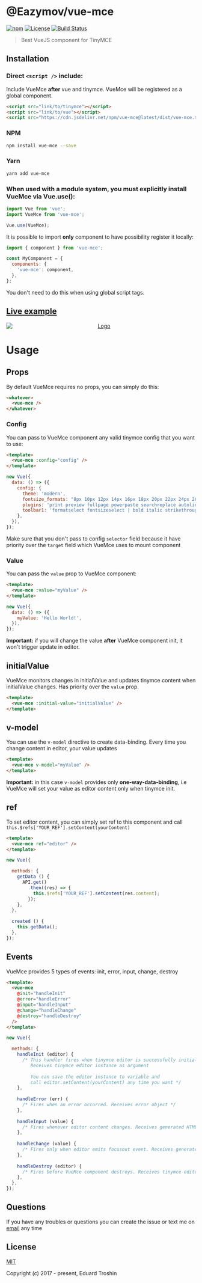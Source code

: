 # @Eazymov/vue-mce

[![npm](https://img.shields.io/npm/v/vue-mce.svg)](https://www.npmjs.com/package/vue-mce)
[![License](https://img.shields.io/npm/l/vue-mce.svg)](https://www.npmjs.com/package/vue-mce)
[![Build Status](https://travis-ci.org/Eazymov/vue-mce.svg?branch=master)](https://travis-ci.org/Eazymov/vue-mce)

> Best VueJS component for TinyMCE

## Installation

### Direct `<script />` include:

Include VueMce **after** vue and tinymce. VueMce will be registered as a global component.

```html
<script src="link/to/tinymce"></script>
<script src="link/to/vue"></script>
<script src="https://cdn.jsdelivr.net/npm/vue-mce@latest/dist/vue-mce.min.js"></script>
```

### NPM

```bash
npm install vue-mce --save
```

### Yarn

```bash
yarn add vue-mce
```

### When used with a module system, you must explicitly install VueMce via Vue.use():

```javascript
import Vue from 'vue';
import VueMce from 'vue-mce';

Vue.use(VueMce);
```
It is possible to import **only** component to have possibility register it locally:
```javascript
import { component } from 'vue-mce';

const MyComponent = {
  components: {
    'vue-mce': component,
  },
};
```
You don't need to do this when using global script tags.

## [Live example](https://codepen.io/Eazymov/full/MEzGYv/)

<p align="center"><a href="https://codepen.io/Eazymov/full/MEzGYv/"><img alt="Logo" src="http://res.cloudinary.com/dbkd5ucah/image/upload/v1508395086/%D0%A1%D0%BD%D0%B8%D0%BC%D0%BE%D0%BA_ycxfpq.png" style="display: block; margin: 0 auto;" /></a></p>

# Usage

## Props

By default VueMce requires no props, you can simply do this:
```html
<whatever>
  <vue-mce />
</whatever>
```

### Config

You can pass to VueMce component any valid tinymce config that you want to use:
```html
<template>
  <vue-mce :config="config" />
</template>
```
```javascript
new Vue({
  data: () => ({
    config: {
      theme: 'modern',
      fontsize_formats: "8px 10px 12px 14px 16px 18px 20px 22px 24px 26px 39px 34px 38px 42px 48px",
      plugins: 'print preview fullpage powerpaste searchreplace autolink',
      toolbar1: 'formatselect fontsizeselect | bold italic strikethrough forecolor backcolor link',
    },
  }),
});
```
Make sure that you don't pass to config `selector` field because it have priority over the `target` field which VueMce uses to mount component

### Value

You can pass the `value` prop to VueMce component:
```html
<template>
  <vue-mce :value="myValue" />
</template>
```
```javascript
new Vue({
  data: () => ({
    myValue: 'Hello World!',
  }),
});
```
**Important:** if you will change the value **after** VueMce component init, it won't trigger update in editor.

## initialValue

VueMce monitors changes in initialValue and updates tinymce content when initialValue changes. Has priority over the `value` prop.

```html
<template>
  <vue-mce :initial-value="initialValue" />
</template>
```

## v-model

You can use the `v-model` directive to create data-binding. Every time you change content in editor, your value updates
```html
<template>
  <vue-mce v-model="myValue" />
</template>
```
**Important:** in this case `v-model` provides only **one-way-data-binding**, i.e VueMce will set your value as editor content only when tinymce init.

## ref

To set editor content, you can simply set ref to this component and call `this.$refs['YOUR_REF'].setContent(yourContent)`
```html
<template>
  <vue-mce ref="editor" />
</template>
```
```javascript
new Vue({

  methods: {
    getData () {
      API.get()
        .then((res) => {
          this.$refs['YOUR_REF'].setContent(res.content);
        });
    },
  },
  
  created () {
    this.getData();
  },
});
```

## Events

VueMce provides 5 types of events: init, error, input, change, destroy

```html
<template>
  <vue-mce
    @init="handleInit"
    @error="handleError"
    @input="handleInput"
    @change="handleChange"
    @destroy="handleDestroy"
  />
</template>
```
```javascript
new Vue({

  methods: {
    handleInit (editor) {
      /* This handler fires when tinymce editor is successfully initialized.
         Receives tinymce editor instance as argument
      
         You can save the editor instance to variable and
         call editor.setContent(yourContent) any time you want */
    },
    
    handleError (err) {
      /* Fires when an error occurred. Receives error object */
    },
    
    handleInput (value) {
      /* Fires whenever editor content changes. Receives generated HTML */
    },
    
    handleChange (value) {
      /* Fires only when editor emits focusout event. Receives generated HTML */
    },
    
    handleDestroy (editor) {
      /* Fires before VueMce component destroys. Receives tinymce editor instance */
    },
  },
});
```

## Questions

If you have any troubles or questions you can create the issue or text me on [email](mailto:eazymovcode@gmail.com) any time

## License

[MIT](http://opensource.org/licenses/MIT)

Copyright (c) 2017 - present, Eduard Troshin

